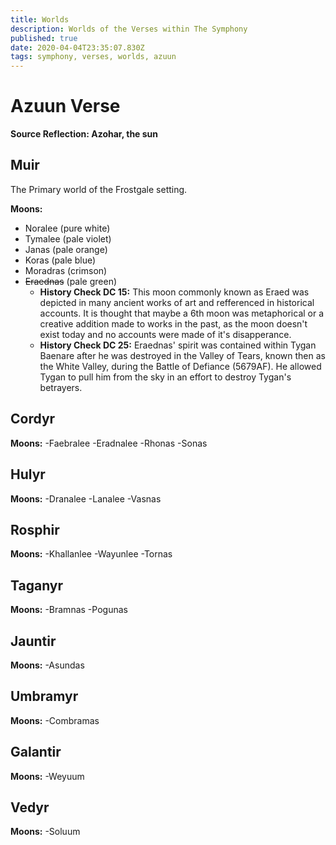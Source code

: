 ```yaml
---
title: Worlds
description: Worlds of the Verses within The Symphony
published: true
date: 2020-04-04T23:35:07.830Z
tags: symphony, verses, worlds, azuun
---
```


# Azuun Verse
**Source Reflection: Azohar, the sun**

## Muir
The Primary world of the Frostgale setting.



**Moons:**
- Noralee (pure white)
- Tymalee (pale violet)
- Janas (pale orange)
- Koras (pale blue)
- Moradras (crimson)
- ~~Eraednas~~ (pale green)
	- **History Check DC 15:** This moon commonly known as Eraed was depicted in many ancient works of art and refferenced in historical accounts. It is thought that maybe a 6th moon was metaphorical or a creative addition made to works in the past, as the moon doesn't exist today and no accounts were made of it's disapperance. 
	- **History Check DC 25:** Eraednas' spirit was contained within Tygan Baenare after he was destroyed in the Valley of Tears, known then as the White Valley, during the Battle of Defiance (5679AF). He allowed Tygan to pull him from the sky in an effort to destroy Tygan's betrayers. 


## Cordyr


**Moons:**
-Faebralee
-Eradnalee
-Rhonas
-Sonas

## Hulyr
**Moons:**
-Dranalee
-Lanalee
-Vasnas

## Rosphir 
**Moons:**
-Khallanlee
-Wayunlee
-Tornas

## Taganyr
**Moons:**
-Bramnas
-Pogunas

## Jauntir
**Moons:**
-Asundas

## Umbramyr
**Moons:**
-Combramas

## Galantir
**Moons:**
-Weyuum

## Vedyr
**Moons:**
-Soluum